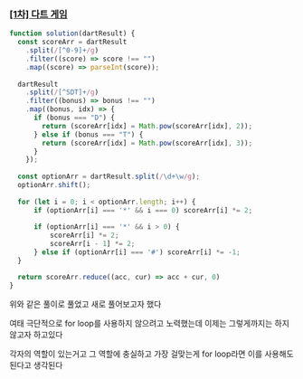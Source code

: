 ### [[1차] 다트 게임](https://school.programmers.co.kr/learn/courses/30/lessons/17682)

```js
function solution(dartResult) {
  const scoreArr = dartResult
    .split(/[^0-9]+/g)
    .filter((score) => score !== "")
    .map((score) => parseInt(score));
    
  dartResult
    .split(/[^SDT]+/g)
    .filter((bonus) => bonus !== "")
    .map((bonus, idx) => {
      if (bonus === "D") {
        return (scoreArr[idx] = Math.pow(scoreArr[idx], 2));
      } else if (bonus === "T") {
        return (scoreArr[idx] = Math.pow(scoreArr[idx], 3));
      }
    });
    
  const optionArr = dartResult.split(/\d+\w/g);
  optionArr.shift();
    
  for (let i = 0; i < optionArr.length; i++) {
      if (optionArr[i] === '*' && i === 0) scoreArr[i] *= 2;
      
      if (optionArr[i] === '*' && i > 0) {
          scoreArr[i] *= 2;
          scoreArr[i - 1] *= 2;
      } else if (optionArr[i] === '#') scoreArr[i] *= -1;
  }

  return scoreArr.reduce((acc, cur) => acc + cur, 0)
}
```

위와 같은 풀이로 풀었고 새로 풀어보고자 했다

여태 극단적으로 for loop를 사용하지 않으려고 노력했는데 이제는 그렇게까지는 하지 않고자 하고있다

각자의 역할이 있는거고 그 역할에 충실하고 가장 걸맞는게 for loop라면 이를 사용해도 된다고 생각된다


